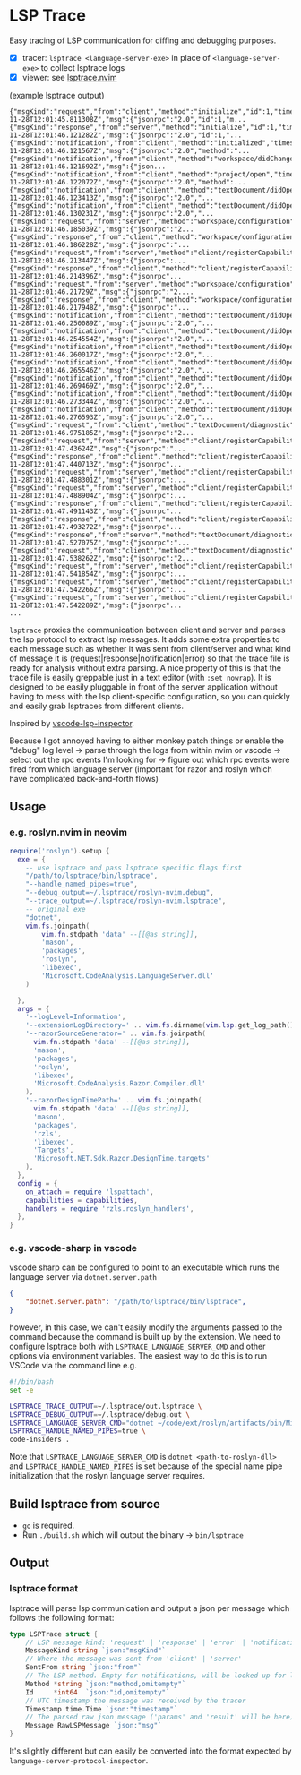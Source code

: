 # LSP Trace

Easy tracing of LSP communication for diffing and debugging purposes.

- [x] tracer: `lsptrace <language-server-exe>` in place of `<language-server-exe>` to collect lsptrace logs
- [x] viewer: see [lsptrace.nvim](https://github.com/mparq/lsptrace.nvim)

(example lsptrace output)
```
{"msgKind":"request","from":"client","method":"initialize","id":1,"timestamp":"2024-11-28T12:01:45.811308Z","msg":{"jsonrpc":"2.0","id":1,"m...
{"msgKind":"response","from":"server","method":"initialize","id":1,"timestamp":"2024-11-28T12:01:46.121282Z","msg":{"jsonrpc":"2.0","id":1,"...
{"msgKind":"notification","from":"client","method":"initialized","timestamp":"2024-11-28T12:01:46.121567Z","msg":{"jsonrpc":"2.0","method":"...
{"msgKind":"notification","from":"client","method":"workspace/didChangeConfiguration","timestamp":"2024-11-28T12:01:46.121692Z","msg":{"json...
{"msgKind":"notification","from":"client","method":"project/open","timestamp":"2024-11-28T12:01:46.122072Z","msg":{"jsonrpc":"2.0","method":...
{"msgKind":"notification","from":"client","method":"textDocument/didOpen","timestamp":"2024-11-28T12:01:46.123413Z","msg":{"jsonrpc":"2.0","...
{"msgKind":"notification","from":"client","method":"textDocument/didOpen","timestamp":"2024-11-28T12:01:46.130231Z","msg":{"jsonrpc":"2.0","...
{"msgKind":"request","from":"server","method":"workspace/configuration","id":2,"timestamp":"2024-11-28T12:01:46.185039Z","msg":{"jsonrpc":"2...
{"msgKind":"response","from":"client","method":"workspace/configuration","id":2,"timestamp":"2024-11-28T12:01:46.186228Z","msg":{"jsonrpc":"...
{"msgKind":"request","from":"server","method":"client/registerCapability","id":3,"timestamp":"2024-11-28T12:01:46.213447Z","msg":{"jsonrpc":...
{"msgKind":"response","from":"client","method":"client/registerCapability","id":3,"timestamp":"2024-11-28T12:01:46.214396Z","msg":{"jsonrpc"...
{"msgKind":"request","from":"server","method":"workspace/configuration","id":4,"timestamp":"2024-11-28T12:01:46.21729Z","msg":{"jsonrpc":"2....
{"msgKind":"response","from":"client","method":"workspace/configuration","id":4,"timestamp":"2024-11-28T12:01:46.217948Z","msg":{"jsonrpc":"...
{"msgKind":"notification","from":"client","method":"textDocument/didOpen","timestamp":"2024-11-28T12:01:46.250089Z","msg":{"jsonrpc":"2.0","...
{"msgKind":"notification","from":"client","method":"textDocument/didOpen","timestamp":"2024-11-28T12:01:46.254554Z","msg":{"jsonrpc":"2.0","...
{"msgKind":"notification","from":"client","method":"textDocument/didOpen","timestamp":"2024-11-28T12:01:46.260017Z","msg":{"jsonrpc":"2.0","...
{"msgKind":"notification","from":"client","method":"textDocument/didOpen","timestamp":"2024-11-28T12:01:46.265546Z","msg":{"jsonrpc":"2.0","...
{"msgKind":"notification","from":"client","method":"textDocument/didOpen","timestamp":"2024-11-28T12:01:46.269469Z","msg":{"jsonrpc":"2.0","...
{"msgKind":"notification","from":"client","method":"textDocument/didOpen","timestamp":"2024-11-28T12:01:46.273344Z","msg":{"jsonrpc":"2.0","...
{"msgKind":"notification","from":"client","method":"textDocument/didOpen","timestamp":"2024-11-28T12:01:46.276593Z","msg":{"jsonrpc":"2.0","...
{"msgKind":"request","from":"client","method":"textDocument/diagnostic","id":2,"timestamp":"2024-11-28T12:01:46.975185Z","msg":{"jsonrpc":"2...
{"msgKind":"request","from":"server","method":"client/registerCapability","id":5,"timestamp":"2024-11-28T12:01:47.43624Z","msg":{"jsonrpc":"...
{"msgKind":"response","from":"client","method":"client/registerCapability","id":5,"timestamp":"2024-11-28T12:01:47.440713Z","msg":{"jsonrpc"...
{"msgKind":"request","from":"server","method":"client/registerCapability","id":6,"timestamp":"2024-11-28T12:01:47.488301Z","msg":{"jsonrpc":...
{"msgKind":"request","from":"server","method":"client/registerCapability","id":7,"timestamp":"2024-11-28T12:01:47.488904Z","msg":{"jsonrpc":...
{"msgKind":"response","from":"client","method":"client/registerCapability","id":6,"timestamp":"2024-11-28T12:01:47.491143Z","msg":{"jsonrpc"...
{"msgKind":"response","from":"client","method":"client/registerCapability","id":7,"timestamp":"2024-11-28T12:01:47.493272Z","msg":{"jsonrpc"...
{"msgKind":"response","from":"server","method":"textDocument/diagnostic","id":2,"timestamp":"2024-11-28T12:01:47.527075Z","msg":{"jsonrpc":"...
{"msgKind":"request","from":"client","method":"textDocument/diagnostic","id":3,"timestamp":"2024-11-28T12:01:47.538262Z","msg":{"jsonrpc":"2...
{"msgKind":"request","from":"server","method":"client/registerCapability","id":8,"timestamp":"2024-11-28T12:01:47.541854Z","msg":{"jsonrpc":...
{"msgKind":"request","from":"server","method":"client/registerCapability","id":9,"timestamp":"2024-11-28T12:01:47.542266Z","msg":{"jsonrpc":...
{"msgKind":"request","from":"server","method":"client/registerCapability","id":10,"timestamp":"2024-11-28T12:01:47.542289Z","msg":{"jsonrpc"...
...
```

`lsptrace` proxies the communication between client and server and parses the lsp protocol to extract lsp messages.
It adds some extra properties to each message such as whether it was sent from client/server and what kind of message it is (request|response|notification|error) so that the trace file is ready for analysis without extra parsing. A nice property of this is that the trace file is easily greppable just in a text editor (with `:set nowrap`).
It is designed to be easily pluggable in front of the server application without having to mess with the lsp client-specific configuration, so you can quickly and easily grab lsptraces from different clients.

Inspired by [vscode-lsp-inspector](https://github.com/Microsoft/language-server-protocol-inspector).

Because I got annoyed having to either monkey patch things or enable the "debug" log level -> parse through the logs from within nvim or vscode -> select out the rpc events I'm looking for -> figure out which rpc events were fired from which language server (important for razor and roslyn which have complicated back-and-forth flows)

## Usage

### e.g. roslyn.nvim in neovim

```lua
require('roslyn').setup {
  exe = {
    -- use lsptrace and pass lsptrace specific flags first
    "/path/to/lsptrace/bin/lsptrace",
    "--handle_named_pipes=true",
    "--debug_output=~/.lsptrace/roslyn-nvim.debug",
    "--trace_output=~/.lsptrace/roslyn-nvim.lsptrace",
    -- original exe
    "dotnet",
    vim.fs.joinpath(
        vim.fn.stdpath 'data' --[[@as string]],
        'mason',
        'packages',
        'roslyn',
        'libexec',
        'Microsoft.CodeAnalysis.LanguageServer.dll'
    )

  },
  args = {
    '--logLevel=Information',
    '--extensionLogDirectory=' .. vim.fs.dirname(vim.lsp.get_log_path()),
    '--razorSourceGenerator=' .. vim.fs.joinpath(
      vim.fn.stdpath 'data' --[[@as string]],
      'mason',
      'packages',
      'roslyn',
      'libexec',
      'Microsoft.CodeAnalysis.Razor.Compiler.dll'
    ),
    '--razorDesignTimePath=' .. vim.fs.joinpath(
      vim.fn.stdpath 'data' --[[@as string]],
      'mason',
      'packages',
      'rzls',
      'libexec',
      'Targets',
      'Microsoft.NET.Sdk.Razor.DesignTime.targets'
    ),
  },
  config = {
    on_attach = require 'lspattach',
    capabilities = capabilities,
    handlers = require 'rzls.roslyn_handlers',
  },
}

```

### e.g. vscode-sharp in vscode

vscode sharp can be configured to point to an executable which runs the language server via `dotnet.server.path`

```json
{
    "dotnet.server.path": "/path/to/lsptrace/bin/lsptrace",
}
```

however, in this case, we can't easily modify the arguments passed to the command because the command is built up by the extension.
We need to configure lsptrace both with `LSPTRACE_LANGUAGE_SERVER_CMD` and other options via environment variables. The easiest way
to do this is to run VSCode via the command line e.g.

```sh
#!/bin/bash
set -e

LSPTRACE_TRACE_OUTPUT=~/.lsptrace/out.lsptrace \
LSPTRACE_DEBUG_OUTPUT=~/.lsptrace/debug.out \
LSPTRACE_LANGUAGE_SERVER_CMD="dotnet ~/code/ext/roslyn/artifacts/bin/Microsoft.CodeAnalysis.LanguageServer/Debug/net8.0/Microsoft.CodeAnalysis.LanguageServer.dll" \
LSPTRACE_HANDLE_NAMED_PIPES=true \
code-insiders .
```

Note that `LSPTRACE_LANGUAGE_SERVER_CMD` is `dotnet <path-to-roslyn-dll>` and `LSPTRACE_HANDLE_NAMED_PIPES` is set because of the special name pipe initialization that the roslyn language server requires.

## Build lsptrace from source

- `go` is required.
- Run `./build.sh` which will output the binary -> `bin/lsptrace`

## Output

### lsptrace format

lsptrace will parse lsp communication and output a json per message which follows the following format:

```go
type LSPTrace struct {
	// LSP message kind: 'request' | 'response' | 'error' | 'notification'
	MessageKind string `json:"msgKind"`
	// Where the message was sent from 'client' | 'server'
	SentFrom string `json:"from"`
	// The LSP method. Empty for notifications, will be looked up for lsp responses
	Method *string `json:"method,omitempty"`
	Id     *int64  `json:"id,omitempty"`
	// UTC timestamp the message was received by the tracer
	Timestamp time.Time `json:"timestamp"`
	// The parsed raw json message ('params' and 'result' will be here)
	Message RawLSPMessage `json:"msg"`
}
```

It's slightly different but can easily be converted into the format expected by `language-server-protocol-inspector`.




